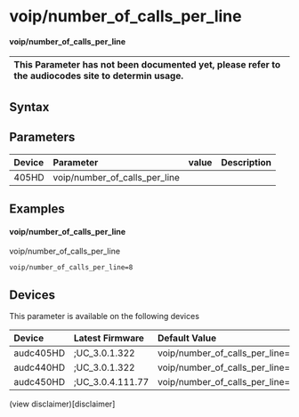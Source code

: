﻿---
description: voip/number_of_calls_per_line
search: false
---

# voip/number_of_calls_per_line

#### voip/number_of_calls_per_line


| This Parameter has not been documented yet, please refer to the audiocodes site to determin usage.  | 
| :--- |

## Syntax

## Parameters
|Device|Parameter|value|Description|
|:---|:---|:---|:---|
| 405HD | voip/number_of_calls_per_line |  |  |

## Examples
#### voip/number_of_calls_per_line

voip/number_of_calls_per_line

```
voip/number_of_calls_per_line=8
```

## Devices
This parameter is available on the following devices

| Device | Latest Firmware | Default Value |
|:---|:---|:---|
| audc405HD | ;UC_3.0.1.322 | voip/number_of_calls_per_line=8 
| audc440HD | ;UC_3.0.1.322 | voip/number_of_calls_per_line=8 
| audc450HD | ;UC_3.0.4.111.77 | voip/number_of_calls_per_line=8 

(view disclaimer)[disclaimer]
